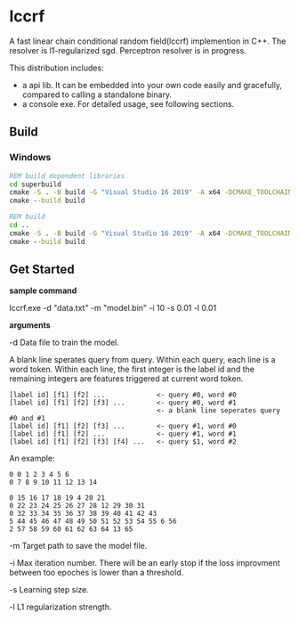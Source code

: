 lccrf
=====

A fast linear chain conditional random field(lccrf) implemention in C++. The resolver is l1-regularized sgd. Perceptron resolver is in progress.

This distribution includes:

  * a api lib. It can be embedded into your own code easily and gracefully, compared to calling a standalone binary.
  * a console exe. For detailed usage, see following sections.

## Build

### Windows

```cmd
REM build dependent libraries
cd superbuild
cmake -S . -B build -G "Visual Studio 16 2019" -A x64 -DCMAKE_TOOLCHAIN_FILE=%cd%/../cmake/x64-windows.cmake
cmake --build build

REM build
cd ..
cmake -S . -B build -G "Visual Studio 16 2019" -A x64 -DCMAKE_TOOLCHAIN_FILE=%cd%/cmake/x64-windows.cmake
cmake --build build
```

## Get Started

**sample command**

lccrf.exe -d "data.txt" -m "model.bin" -i 10 -s 0.01 -l 0.01

**arguments**

-d Data file to train the model. 

A blank line sperates query from query. Within each query, each line is a word token. Within each line, the first integer is the label id and the remaining integers are features triggered at current word token.

    [label id] [f1] [f2] ...             <- query #0, word #0
    [label id] [f1] [f2] [f3] ...        <- query #0, word #1
                                         <- a blank line seperates query #0 and #1
    [label id] [f1] [f2] [f3] ...        <- query #1, word #0
    [label id] [f1] [f2] ...             <- query #1, word #1
    [label id] [f1] [f2] [f3] [f4] ...   <- query $1, word #2
    
An example:
        
    0 0 1 2 3 4 5 6
    0 7 8 9 10 11 12 13 14

    0 15 16 17 18 19 4 20 21
    0 22 23 24 25 26 27 28 12 29 30 31
    0 32 33 34 35 36 37 38 39 40 41 42 43
    5 44 45 46 47 48 49 50 51 52 53 54 55 6 56
    2 57 58 59 60 61 62 63 64 13 65


-m Target path to save the model file.

-i Max iteration number. There will be an early stop if the loss improvment between too epoches is lower than a threshold.

-s Learning step size.

-l L1 regularization strength.
